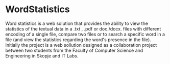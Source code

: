 # WordStatistics
Word statistics is a web solution that provides the ability to view the statistics of the textual data in a .txt , .pdf or doc./docx. files with different encoding of a single file, compare two files or to search a specific word in a file (and view the statistics regarding the word's presence in the file).
Initially the project is a web sollution designed as a collaboration project between two students from the Faculty of Computer Science and Engineering in Skopje and IT Labs.
